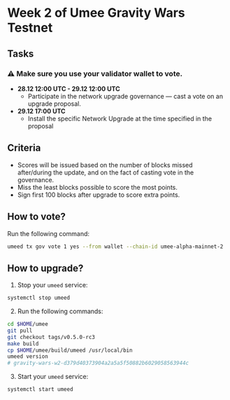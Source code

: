 # Week 2 of Umee Gravity Wars Testnet
## Tasks

### :warning: **Make sure you use your validator wallet to vote.**

* **28.12 12:00 UTC - 29.12 12:00 UTC**
  * Participate in the network upgrade governance — cast a vote on an upgrade proposal.
* **29.12 17:00 UTC**
  * Install the specific Network Upgrade at the time specified in the proposal

## Criteria

* Scores will be issued based on the number of blocks missed after/during the update, and on the fact of casting vote in the governance.
* Miss the least blocks possible to score the most points.
* Sign first 100 blocks after upgrade to score extra points.


## How to vote?
Run the following command:
```bash
umeed tx gov vote 1 yes --from wallet --chain-id umee-alpha-mainnet-2
```

## How to upgrade?
1. Stop your `umeed` service:
```bash
systemctl stop umeed
```
2. Run the following commands:
```bash
cd $HOME/umee
git pull
git checkout tags/v0.5.0-rc3
make build
cp $HOME/umee/build/umeed /usr/local/bin
umeed version
# gravity-wars-w2-d379d40373904a2a5a5f50882b6029058563944c
```
3. Start your `umeed` service:
```bash
systemctl start umeed
```
